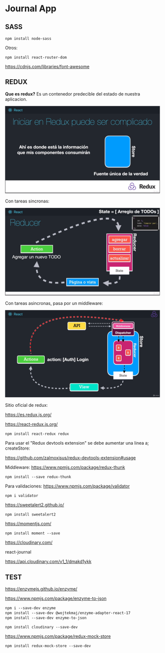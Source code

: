 # Journal App

## SASS

```
npm install node-sass

```

Otros:

```
npm install react-router-dom
```

https://cdnjs.com/libraries/font-awesome

## REDUX

**Que es redux?** Es un contenedor predecible del estado de nuestra aplicacion.

<img src="./public/assets/redux/01.png" alt="redux" />

Con tareas sincronas:

<img src="./public/assets/redux/02.png" alt="redux" />

Con tareas asincronas, pasa por un middleware:

<img src="./public/assets/redux/03.png" alt="redux" />

Sitio oficial de redux:

https://es.redux.js.org/

https://react-redux.js.org/

```
npm install react-redux redux
```

Para usar el "Redux devtools extension" se debe aumentar una linea a; createStore:

https://github.com/zalmoxisus/redux-devtools-extension#usage

Middleware: https://www.npmjs.com/package/redux-thunk

```
npm install --save redux-thunk
```

Para validaciones: https://www.npmjs.com/package/validator

```
npm i validator
```

https://sweetalert2.github.io/

```
npm install sweetalert2
```

https://momentjs.com/

```
npm install moment --save
```

https://cloudinary.com/

react-journal

https://api.cloudinary.com/v1_1/dmakd1ykk

## TEST

https://enzymejs.github.io/enzyme/

https://www.npmjs.com/package/enzyme-to-json

```
npm i --save-dev enzyme
npm install --save-dev @wojtekmaj/enzyme-adapter-react-17
npm install --save-dev enzyme-to-json
```

```
npm install cloudinary --save-dev
```

https://www.npmjs.com/package/redux-mock-store

```
npm install redux-mock-store --save-dev
```
